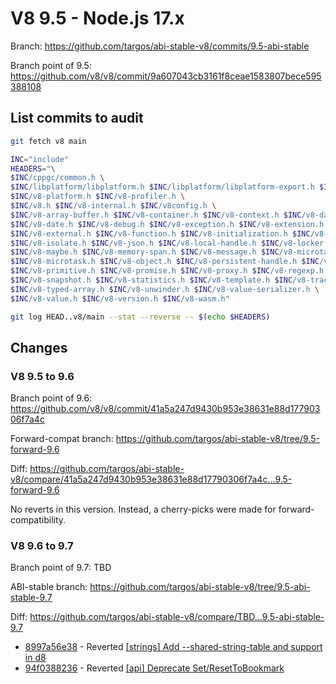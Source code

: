 # V8 9.5 - Node.js 17.x

Branch: <https://github.com/targos/abi-stable-v8/commits/9.5-abi-stable>

Branch point of 9.5: <https://github.com/v8/v8/commit/9a607043cb3161f8ceae1583807bece595388108>

## List commits to audit

```bash
git fetch v8 main

INC="include"
HEADERS="\
$INC/cppgc/common.h \
$INC/libplatform/libplatform.h $INC/libplatform/libplatform-export.h $INC/libplatform/v8-tracing.h \
$INC/v8-platform.h $INC/v8-profiler.h \
$INC/v8.h $INC/v8-internal.h $INC/v8config.h \
$INC/v8-array-buffer.h $INC/v8-container.h $INC/v8-context.h $INC/v8-data.h \
$INC/v8-date.h $INC/v8-debug.h $INC/v8-exception.h $INC/v8-extension.h \
$INC/v8-external.h $INC/v8-function.h $INC/v8-initialization.h $INC/v8-internal.h \
$INC/v8-isolate.h $INC/v8-json.h $INC/v8-local-handle.h $INC/v8-locker.h \
$INC/v8-maybe.h $INC/v8-memory-span.h $INC/v8-message.h $INC/v8-microtask-queue.h \
$INC/v8-microtask.h $INC/v8-object.h $INC/v8-persistent-handle.h $INC/v8-primitive-object.h \
$INC/v8-primitive.h $INC/v8-promise.h $INC/v8-proxy.h $INC/v8-regexp.h $INC/v8-script.h \
$INC/v8-snapshot.h $INC/v8-statistics.h $INC/v8-template.h $INC/v8-traced-handle.h \
$INC/v8-typed-array.h $INC/v8-unwinder.h $INC/v8-value-serializer.h \
$INC/v8-value.h $INC/v8-version.h $INC/v8-wasm.h"

git log HEAD..v8/main --stat --reverse -- $(echo $HEADERS)
```

## Changes

### V8 9.5 to 9.6

Branch point of 9.6: <https://github.com/v8/v8/commit/41a5a247d9430b953e38631e88d17790306f7a4c>

Forward-compat branch: <https://github.com/targos/abi-stable-v8/tree/9.5-forward-9.6>

Diff: <https://github.com/targos/abi-stable-v8/compare/41a5a247d9430b953e38631e88d17790306f7a4c...9.5-forward-9.6>

No reverts in this version. Instead, a cherry-picks were made for forward-compatibility.

### V8 9.6 to 9.7

Branch point of 9.7: TBD

ABI-stable branch: <https://github.com/targos/abi-stable-v8/tree/9.5-abi-stable-9.7>

Diff: <https://github.com/targos/abi-stable-v8/compare/TBD...9.5-abi-stable-9.7>

- [8997a56e38](https://github.com/targos/abi-stable-v8/commit/8997a56e384f9e50a68fe8bacf61ba86e83d8e90) - Reverted [[strings] Add --shared-string-table and support in d8](https://github.com/v8/v8/commit/98d7bbb43528752b80e030b78ad84fcac7f30bfe)
- [94f0388236](https://github.com/targos/abi-stable-v8/commit/94f0388236cb1cac5b06bb2a7aacd9edc5075bb9) - Reverted [[api] Deprecate Set/ResetToBookmark](https://github.com/v8/v8/commit/f19ee5e09391824a2143c3e4c28b766758665b12)
